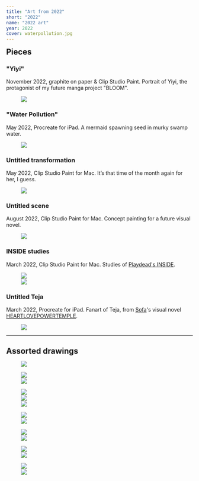 ```yaml
---
title: "Art from 2022"
short: "2022"
name: "2022 art"
year: 2022
cover: waterpollution.jpg
---
```


<h2 id="pieces" style="margin-bottom:0.5em;margin-top:0.5em">Pieces</h2>

### "Yiyi"

November 2022, graphite on paper & Clip Studio Paint. Portrait of Yiyi, the protagonist of my future manga project "BLOOM".

<figure>
  <img src="{{ site.baseurl }}/assets/art/2022/yiyi-graphite.jpg">
</figure>



### "Water Pollution"

May 2022, Procreate for iPad. A mermaid spawning seed in murky swamp water.

<figure>
  <img src="{{ site.baseurl }}/assets/art/2022/waterpollution.jpg">
</figure>

### Untitled transformation

May 2022, Clip Studio Paint for Mac. It’s that time of the month again for her, I guess.

<figure>
  <img src="{{ site.baseurl }}/assets/art/2022/tf.jpg">
</figure>

### Untitled scene

August 2022, Clip Studio Paint for Mac. Concept painting for a future visual novel.

<figure>
  <img src="{{ site.baseurl }}/assets/art/2022/pylons.jpg">
</figure>

### INSIDE studies

March 2022, Clip Studio Paint for Mac. Studies of <a href="https://playdead.com/games/inside/">Playdead's INSIDE</a>.

<figure>
  <div class="img2f">
    <div style="flex:1.3796610169;">
      <img src="{{ site.baseurl }}/assets/art/2022/insidestudy1.jpg">
    </div>
    <div style="flex:1.6008298755;">
      <img src="{{ site.baseurl }}/assets/art/2022/insidestudy2.jpg">
    </div>
  </div>
</figure>

### Untitled Teja

March 2022, Procreate for iPad. Fanart of Teja, from <a href="http://yogurt200.com">Sofa</a>'s visual novel <a href="https://yogurt200.itch.io/heartlovepowertemple">HEARTLOVEPOWERTEMPLE</a>.

<figure>
  <img src="{{ site.baseurl }}/assets/art/2022/teja.jpg">
</figure>

* * *

<h2 id="assorted-drawings" style="margin-bottom:0.5em">Assorted drawings</h2>

<figure>
  <img src="{{ site.baseurl }}/assets/art/2022/drawings/da-city.jpg">
</figure>

<figure>
  <div class="img2f">
    <div style="flex:1.2022397892;">
      <img src="{{ site.baseurl }}/assets/art/2022/drawings/city1.jpg">
    </div>
    <div style="flex:1.2580645161;">
      <img src="{{ site.baseurl }}/assets/art/2022/drawings/city2.jpg">
    </div>
  </div>
</figure>

<figure>
  <div class="img2f">
    <div style="flex:0.4255079007;">
      <img src="{{ site.baseurl }}/assets/art/2022/drawings/fifi-floppy.jpg">
    </div>
    <div style="flex:0.7764127764;">
      <img src="{{ site.baseurl }}/assets/art/2022/drawings/betty-masc.jpg">
    </div>
    <div style="flex:0.8780487805;">
      <img src="{{ site.baseurl }}/assets/art/2022/drawings/yumi-broken.jpg">
    </div>
  </div>
</figure>

<figure>
  <div class="img2f">
    <div style="flex:0.90234375;">
      <img src="{{ site.baseurl }}/assets/art/2022/drawings/charcoaldude.jpg">
    </div>
    <div style="flex:1.16015625;">
      <img src="{{ site.baseurl }}/assets/art/2022/drawings/pencilneko.jpg">
    </div>
  </div>
</figure>

<figure>
  <div class="img2f">
    <div style="flex:0.6876971609;">
      <img src="{{ site.baseurl }}/assets/art/2022/drawings/yiyigun.jpg">
    </div>
    <div style="flex:0.9028831563;">
      <img src="{{ site.baseurl }}/assets/art/2022/drawings/yiyidetail.jpg">
    </div>
  </div>
</figure>

<!-- <figure>
  <div class="img2f">
    <div style="flex:0.4307432432;">
      <img src="{{ site.baseurl }}/assets/art/2022/drawings/siblings.jpg">
    </div>
    <div style="flex:1.2243313201;">
      <img src="{{ site.baseurl }}/assets/art/2022/drawings/varyas.jpg">
    </div>
  </div>
</figure> -->

<figure>
  <div class="img2f">
    <div style="flex:0.5058236273;">
      <img src="{{ site.baseurl }}/assets/art/2022/drawings/yumicozy.jpg">
    </div>
    <div style="flex:0.6167567568;">
      <img src="{{ site.baseurl }}/assets/art/2022/drawings/yumihostage.jpg">
    </div>
  </div>
</figure>

<!-- <figure>
  <div class="img2f">
    <div style="flex:0.3921244209;">
      <img src="{{ site.baseurl }}/assets/art/2022/drawings/chillwafa.jpg">
    </div>
    <div style="flex:0.5910949568;">
      <img src="{{ site.baseurl }}/assets/art/2022/drawings/cutienezu.jpg">
    </div>
  </div>
</figure> -->

<!-- <figure>
  <div class="img2f">
    <div style="flex:0.3962485346;">
      <img src="{{ site.baseurl }}/assets/art/2022/drawings/yiyi-side.jpg">
    </div>
    <div style="flex:0.3846408474;">
      <img src="{{ site.baseurl }}/assets/art/2022/drawings/yumi-legs.jpg">
    </div>
    <div style="flex:0.8725671918;">
      <img src="{{ site.baseurl }}/assets/art/2022/drawings/varyas2.jpg">
    </div>
  </div>
</figure> -->

<figure>
  <div class="img2f">
    <div style="flex:0.7198529412;">
      <img src="{{ site.baseurl }}/assets/art/2022/drawings/dex.jpg">
    </div>
    <div style="flex:0.5591743119;">
      <img src="{{ site.baseurl }}/assets/art/2022/drawings/selfie.jpg">
    </div>
  </div>
</figure>

<!-- * * * -->

<!-- ### *More to come—the year is young! -->